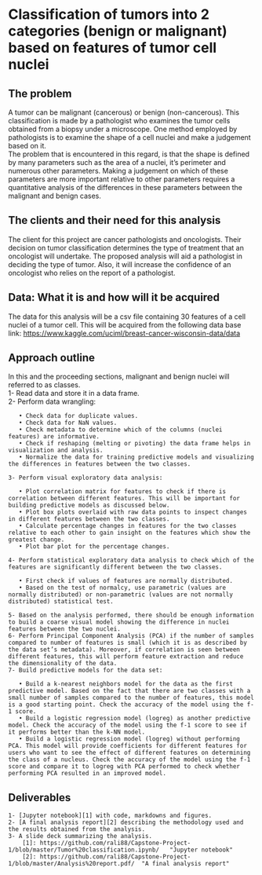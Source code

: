 # Classification of tumors into 2 categories (benign or malignant) based on features of tumor cell nuclei   
## The problem   
A tumor can be malignant (cancerous) or benign (non-cancerous). This classification is made by a pathologist who examines the tumor cells obtained from a biopsy under a microscope. One method employed by pathologists is to examine the shape of a cell nuclei and make a judgement based on it.    
The problem that is encountered in this regard, is that the shape is defined by many parameters such as the area of a nuclei, it’s perimeter and numerous other parameters. Making a judgement on which of these parameters are more important relative to other parameters requires a quantitative analysis of the differences in these parameters between the malignant and benign cases.     
## The clients and their need for this analysis   
The client for this project are cancer pathologists and oncologists. Their decision on tumor classification determines the type of treatment that an oncologist will undertake. The proposed analysis will aid a pathologist in deciding the type of tumor. Also, it will increase the confidence of an oncologist who relies on the report of a pathologist.       
## Data: What it is and how will it be acquired    
The data for this analysis will be a csv file containing 30 features of a cell nuclei of a tumor cell. This will be acquired from the following data base link:
https://www.kaggle.com/uciml/breast-cancer-wisconsin-data/data
## Approach outline   
In this and the proceeding sections, malignant and benign nuclei will referred to as classes.     
    1- Read data and store it in a data frame.   
    2- Perform data wrangling:   
       
       • Check data for duplicate values.   
       • Check data for NaN values.   
       • Check metadata to determine which of the columns (nuclei features) are informative.   
       • Check if reshaping (melting or pivoting) the data frame helps in visualization and analysis.    
       • Normalize the data for training predictive models and visualizing the differences in features between the two classes.   
          
    3- Perform visual exploratory data analysis:   
       
       • Plot correlation matrix for features to check if there is correlation between different features. This will be important for building predictive models as discussed below.   
       • Plot box plots overlaid with raw data points to inspect changes in different features between the two classes.   
       • Calculate percentage changes in features for the two classes relative to each other to gain insight on the features which show the greatest change.   
       • Plot bar plot for the percentage changes.    
          
    4- Perform statistical exploratory data analysis to check which of the features are significantly different between the two classes.   
   
       • First check if values of features are normally distributed.   
       • Based on the test of normalcy, use parametric (values are normally distributed) or non-parametric (values are not normally distributed) statistical test.
          
    5- Based on the analysis performed, there should be enough information to build a coarse visual model showing the difference in nuclei features between the two nuclei.        
    6- Perform Principal Component Analysis (PCA) if the number of samples compared to number of features is small (which it is as described by the data set’s metadata). Moreover, if correlation is seen between different features, this will perform feature extraction and reduce the dimensionality of the data.   
    7- Build predictive models for the data set:   
       
       • Build a k-nearest neighbors model for the data as the first predictive model. Based on the fact that there are two classes with a small number of samples compared to the number of features, this model is a good starting point. Check the accuracy of the model using the f-1 score.   
       • Build a logistic regression model (logreg) as another predictive model. Check the accuracy of the model using the f-1 score to see if it performs better than the k-NN model.   
       • Build a logistic regression model (logreg) without performing PCA. This model will provide coefficients for different features for users who want to see the effect of different features on determining the class of a nucleus. Check the accuracy of the model using the f-1 score and compare it to logreg with PCA performed to check whether performing PCA resulted in an improved model.    
## Deliverables   
    1- [Jupyter notebook][1] with code, markdowns and figures.   
    2- [A final analysis report][2] describing the methodology used and the results obtained from the analysis.   
    3- A slide deck summarizing the analysis.   
        [1]: https://github.com/rali88/Capstone-Project-1/blob/master/Tumor%20classification.ipynb/   "Jupyter notebook"
        [2]: https://github.com/rali88/Capstone-Project-1/blob/master/Analysis%20report.pdf/  "A final analysis report"
